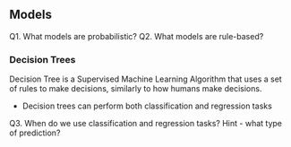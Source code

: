 ## Models

Q1. What models are probabilistic?
Q2. What models are rule-based?


### Decision Trees

Decision Tree is a Supervised Machine Learning Algorithm that uses a set of rules to make decisions, similarly to how humans make decisions.

- Decision trees can perform both classification and regression tasks

Q3. When do we use classification and regression tasks? Hint - what type of prediction?




